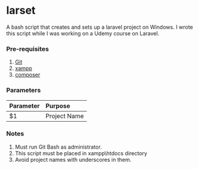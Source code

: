 # larset
A bash script that creates and sets up a laravel project on Windows. I wrote this script while I was working on a Udemy course on Laravel. 

### Pre-requisites
  1. [Git](https://git-scm.com/)
  2. [xampp](https://www.apachefriends.org/index.html)
  3. [composer](https://getcomposer.org/)

### Parameters
  | Parameter | Purpose      |
  |:----------|:-------------|
  |$1         | Project Name |

### Notes
  1. Must run Git Bash as administrator.
  2. This script must be placed in xampp\htdocs directory
  3. Avoid project names with underscores in them.
